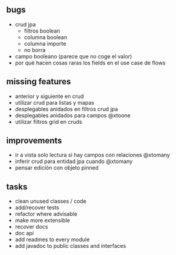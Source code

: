 
## bugs
- crud jpa
  - filtros boolean
  - columna boolean
  - columna importe
  - no borra
- campo booleano (parece que no coge el valor)
- por qué hacen cosas raras los fields en el use case de flows 

## missing features
- anterior y siguiente en crud
- utilizar crud para listas y mapas
- desplegables anidados en filtros crud jpa
- desplegables anidados para campos @xtoone
- utilizar filtros grid en cruds

## improvements
- ir a vista solo lectura si hay campos con relaciones @xtomany
- inferir crud para entidad jpa cuando @xtomany
- pensar edición con objeto pinned

## tasks
- clean unused classes / code
- add/recover tests
- refactor where advisable
- make more extensible
- recover docs
- doc api
- add readmes to every module
- add javadoc to public classes and interfaces
